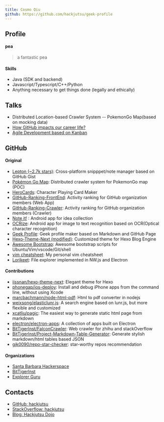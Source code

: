 ```yaml
---
title: Cosmo Qiu
github: https://github.com/hackjutsu/geek-profile
---
```


## Profile
#### pea
>a fantastic pea

#### Skills
- Java (SDK and backend)
- Javascript/Typescript/C++/Python
- Anything necessary to get things done (legally and ethically)

## Talks
- Distributed Location-based Crawler System -- PokemonGo Map(based on mocking data)
- [How GitHub impacts our career life?](https://www.slideshare.net/WenzheQiu/how-github-impact-our-career-life)
- [Agile Development based on Kanban](http://hackjutsu.com/2016/02/12/Kanban%E6%95%8F%E6%8D%B7%E5%BC%80%E5%8F%91/)

## GitHub

#### Original
- [Lepton (~2.7k stars)](https://github.com/hackjutsu/Lepton): Cross-platform snipppet/note manager based on GitHub Gist
- [Pokémon Go Map](https://github.com/hackjutsu/pokemongo-map-poc): Distributed crawler system for PokemonGo map (POC)
- [HeroCards](https://github.com/hackjutsu/HeroCards): Character Playing Card Maker
- [GitHub-Ranking-FrontEnd](https://github.com/hackjutsu/Github-Ranking-FrontEnd): Activity ranking for GitHub organization members (Web App)
- [GitHub-Ranking-Crawler](https://github.com/hackjutsu/Github-Ranking-Crawler): Activity ranking for GitHub organization members (Crawler)
- [Note it!](https://play.google.com/store/apps/details?id=com.gogocosmo.cosmoqiu.fire_sticker) : Android app for idea collection
- [OCRize](https://play.google.com/store/apps/details?id=com.owlscoffeehouse.ocrize): Android app for image to text recognition based on OCR(Optical character recognition)
- [Geek Profile](https://github.com/hackjutsu/geek-profile): Geek profile maker based on Markdown and GitHub Page
- [Hexo-Theme-Next (modified)](https://github.com/hackjutsu/hexo-theme-next-modified): Customized theme for Hexo Blog Engine
- [Awesome Bootstrap](https://github.com/hackjutsu/awesome-bootstrap): Awesome bootstrap scripts for Ubuntu/Vim/vscode/Git/shell 
- [vim cheatsheet](https://github.com/hackjutsu/vim-cheatsheet): My personal vim cheatsheet
- [Lorikeet](https://github.com/hackjutsu/Lorikeet): File explorer implemented in NW.js and Electron

#### Contributions
- [iissnan/hexo-theme-next](https://github.com/iissnan/hexo-theme-next): Elegant theme for Hexo
- [phonegap/ios-deploy](https://github.com/phonegap/ios-deploy): Install and debug iPhone apps from the command line, without using Xcode
- [marcbachmann/node-html-pdf](https://github.com/marcbachmann/node-html-pdf): Html to pdf converter in nodejs
- [weixsong/elasticlunr.js](https://github.com/weixsong/elasticlunr.js): A search engine based on lunr.js, but more flexible and customized
- [xcatliu/pagic](https://github.com/xcatliu/pagic): The easiest way to generate static html page from markdown
- [electron/electron-apps](https://github.com/electron/electron-apps): A collection of apps built on Electron
- [BitTigerInst/FalconCrawler](https://github.com/BitTigerInst/FalconCrawler): Web crawler for zhihu and stackOverflow
- [BitTigerInst/Project-Markdown-Table-Generator](https://github.com/BitTigerInst/Project-Markdown-Table-Generator): Generate stylish markdown/html tables based JSON
- [gjk0090/repo-star-checker](https://github.com/gjk0090/repo-star-checker): star-worthy repos recommendation

#### Organizations
- [Santa Barbara Hackerspace](https://github.com/sbhackerspace)
- [BitTigerInst](https://github.com/BitTigerInst)
- [Explorer Guru](https://github.com/Readme-Guru)

## Contacts
- [GitHub: hackjutsu](https://github.com/hackjutsu)
- [StackOverflow: hackjutsu](http://stackoverflow.com/users/3697757/hackjutsu)
- [Blog: Hackjutsu Dojo](http://hackjutsu.com/)
